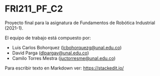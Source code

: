 # FRI211_PF_C2
Proyecto final para la asignatura de Fundamentos de Robótica Industrial (2021-1). 

El equipo de trabajo está compuesto por:

- Luis Carlos Bohorquez (lcbohorquezg@unal.edu.co)
- David Parga (dlpargav@unal.edu.co)
- Camilo Torres Mestra (juctorresme@unal.edu.co)


Para escribir texto en Markdown ver: https://stackedit.io/
